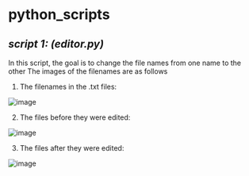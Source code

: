 # python_scripts

## *script 1: (editor.py)*
  In this script, the goal is to change the file names from one name to the other
  The images of the filenames are as follows
  
  1. The filenames in the .txt files:

![image](https://user-images.githubusercontent.com/74825694/131620321-daa9c940-79c2-4a44-a16f-606a2a3c90d1.png)

  2. The files before they were edited:

![image](https://user-images.githubusercontent.com/74825694/131620587-8cc0832d-15e4-4f8d-9bae-ef177272f181.png)

  3. The files after they were edited:

![image](https://user-images.githubusercontent.com/74825694/131620675-aaddc11b-ab55-46c6-9141-585efee5c739.png)

    
